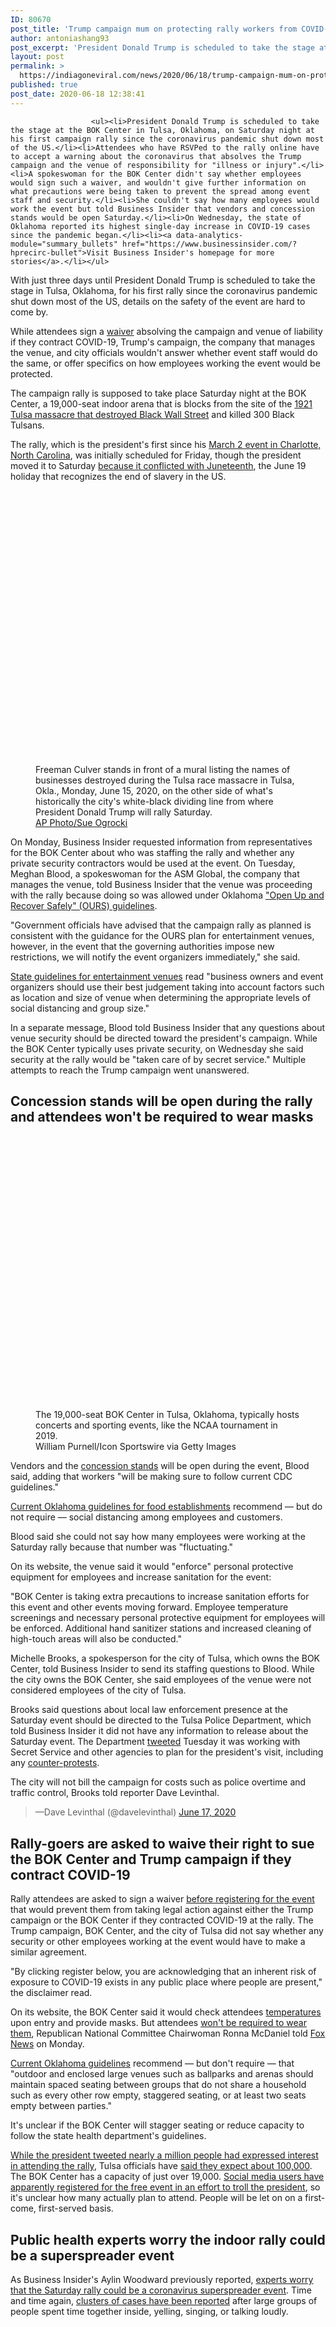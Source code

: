 ```yaml
---
ID: 80670
post_title: 'Trump campaign mum on protecting rally workers from COVID-19 &#8211; Business Insider'
author: antoniashang93
post_excerpt: 'President Donald Trump is scheduled to take the stage at the BOK Center in Tulsa, Oklahoma, on Saturday night at his first campaign rally since the coronavirus pandemic shut down most of the US.Attendees who have RSVPed to the rally online have to accept a warning about the coronavirus that absolves the Trump campaign and&hellip;'
layout: post
permalink: >
  https://indiagoneviral.com/news/2020/06/18/trump-campaign-mum-on-protecting-rally-workers-from-covid-19-business-insider/80670/antoniashang93/
published: true
post_date: 2020-06-18 12:38:41
---
```

<div data-piano-inline-content-wrapper="" id="piano-inline-content-wrapper">

                      <ul><li>President Donald Trump is scheduled to take the stage at the BOK Center in Tulsa, Oklahoma, on Saturday night at his first campaign rally since the coronavirus pandemic shut down most of the US.</li><li>Attendees who have RSVPed to the rally online have to accept a warning about the coronavirus that absolves the Trump campaign and the venue of responsibility for "illness or injury".</li><li>A spokeswoman for the BOK Center didn't say whether employees would sign such a waiver, and wouldn't give further information on what precautions were being taken to prevent the spread among event staff and security.</li><li>She couldn't say how many employees would work the event but told Business Insider that vendors and concession stands would be open Saturday.</li><li>On Wednesday, the state of Oklahoma reported its highest single-day increase in COVID-19 cases since the pandemic began.</li><li><a data-analytics-module="summary_bullets" href="https://www.businessinsider.com/?hprecirc-bullet">Visit Business Insider's homepage for more stories</a>.</li></ul>


<p>With just three days until President Donald Trump is scheduled to take the stage in Tulsa, Oklahoma, for his first rally since the coronavirus pandemic shut down most of the US, details on the safety of the event are hard to come by.</p><p>While attendees sign a <a data-analytics-module="body_link" href="https://events.donaldjtrump.com/events/tulsa-oklahoma-rally-june-20">waiver</a> absolving the campaign and venue of liability if they contract COVID-19, Trump's campaign, the company that manages the venue, and city officials wouldn't answer whether event staff would do the same, or offer specifics on how employees working the event would be protected.</p><p>The campaign rally is supposed to take place Saturday night at the BOK Center, a 19,000-seat indoor arena that is blocks from the site of the <a data-analytics-module="body_link" href="https://www.businessinsider.com/near-trumps-rally-site-black-tulsa-lives-with-fiery-legacy-2020-6">1921 Tulsa massacre that destroyed Black Wall Street</a> and killed 300 Black Tulsans.</p><p>The rally, which is the president's first since his <a data-analytics-module="body_link" href="https://www.c-span.org/video/?469845-1/president-trump-campaigns-charlotte-north-carolina">March 2 event in Charlotte, North Carolina</a>, was initially scheduled for Friday, though the president moved it to Saturday <a data-analytics-module="body_link" href="https://www.businessinsider.com/trump-pushed-back-tulsa-rally-wouldnt-coincide-juneteenth-2020-6">because it conflicted with Juneteenth</a>, the June 19 holiday that recognizes the end of slavery in the US.</p><p><figure data-e2e-name="image-figure-image" data-media-container="image" data-type="img"><p><img alt="tulsa massacre 1921 black wall street" data-content-type="image/jpeg" data-srcs="{"https://i.insider.com/5eea3703988ee3232c0ad0d5":{"contentType":"image/jpeg","aspectRatioW":2000,"aspectRatioH":1333}}" src="data:image/svg+xml,%3Csvg xmlns='http://www.w3.org/2000/svg' viewBox='0 0 1 1'%3E%3C/svg%3E"></img>
  
  </p>
    <span>
      <figcaption data-e2e-name="image-caption">
        Freeman Culver stands in front of a mural listing the names of businesses destroyed during the Tulsa race massacre in Tulsa, Okla., Monday, June 15, 2020, on the other side of what's historically the city's white-black dividing line from where President Donald Trump will rally Saturday.
      </figcaption><span data-e2e-name="image-source">
            <a href="https://apnews.com/89a91180f11abadc70500f3222a694e5">
          AP Photo/Sue Ogrocki
            </a>
        </span>
    </span>
</figure></p><p>On Monday, Business Insider requested information from representatives for the BOK Center about who was staffing the rally and whether any private security contractors would be used at the event. On Tuesday, Meghan Blood, a spokeswoman for the ASM Global, the company that manages the venue, told Business Insider that the venue was proceeding with the rally because doing so was allowed under Oklahoma <a data-analytics-module="body_link" href="https://www.okcommerce.gov/wp-content/uploads/Open-Up-and-Recover-Safely-Plan.pdf">"Open Up and Recover Safely" (OURS) guidelines</a>.</p>



<p>"Government officials have advised that the campaign rally as planned is consistent with the guidance for the OURS plan for entertainment venues, however, in the event that the governing authorities impose new restrictions, we will notify the event organizers immediately," she said.</p><p><a data-analytics-module="body_link" href="https://www.okcommerce.gov/wp-content/uploads/Entertainment-and-Sporting-Venue-Guidance.pdf">State guidelines for entertainment venues</a> read "business owners and event organizers should use their best judgement taking into account factors such as location and size of venue when determining the appropriate levels of social distancing and group size."</p><p>In a separate message, Blood told Business Insider that any questions about venue security should be directed toward the president's campaign. While the BOK Center typically uses private security, on Wednesday she said security at the rally would be "taken care of by secret service." Multiple attempts to reach the Trump campaign went unanswered.</p><h2>Concession stands will be open during the rally and attendees won't be required to wear masks</h2><p><figure data-e2e-name="image-figure-image" data-media-container="image" data-type="img"><p><img alt="bok center trump rally tulsa oklahoma" data-content-type="image/jpeg" data-srcs="{"https://i.insider.com/5eea93672618b952ae746566":{"contentType":"image/jpeg","aspectRatioW":2500,"aspectRatioH":1667}}" src="data:image/svg+xml,%3Csvg xmlns='http://www.w3.org/2000/svg' viewBox='0 0 1 1'%3E%3C/svg%3E"></img>
  
  </p>
    <span>
      <figcaption data-e2e-name="image-caption">
        The 19,000-seat BOK Center in Tulsa, Oklahoma, typically hosts concerts and sporting events, like the NCAA tournament in 2019.
      </figcaption><span data-e2e-name="image-source">
          William Purnell/Icon Sportswire via Getty Images
        </span>
    </span>
</figure></p><p>Vendors and the <a data-analytics-module="body_link" href="http://www.bokcenter.com/experience-arena/#!/concessions/">concession stands</a> will be open during the event, Blood said, adding that workers "will be making sure to follow current CDC guidelines."</p>



<p><a data-analytics-module="body_link" href="https://coronavirus.health.ok.gov/sites/g/files/gmc786/f/052820-food-establishment-reopening_final-eng.pdf">Current Oklahoma guidelines for food establishments</a> recommend — but do not require — social distancing among employees and customers. <a data-analytics-module="body_link" href="https://coronavirus.health.ok.gov/sites/g/files/gmc786/f/052820-food-establishment-reopening_final-eng.pdf"></a></p><p>Blood said she could not say how many employees were working at the Saturday rally because that number was "fluctuating."</p><p>On its website, the venue said it would "enforce" personal protective equipment for employees and increase sanitation for the event:</p><p>"BOK Center is taking extra precautions to increase sanitation efforts for this event and other events moving forward. Employee temperature screenings and necessary personal protective equipment for employees will be enforced. Additional hand sanitizer stations and increased cleaning of high-touch areas will also be conducted."</p>



<p>Michelle Brooks, a spokesperson for the city of Tulsa, which owns the BOK Center, told Business Insider to send its staffing questions to Blood. While the city owns the BOK Center, she said employees of the venue were not considered employees of the city of Tulsa.</p><p>Brooks said questions about local law enforcement presence at the Saturday event should be directed to the Tulsa Police Department, which told Business Insider it did not have any information to release about the Saturday event. The Department <a data-analytics-module="body_link" href="https://twitter.com/TulsaPolice/status/1273000895199010816">tweeted</a> Tuesday it was working with Secret Service and other agencies to plan for the president's visit, including any <a data-analytics-module="body_link" href="https://twitter.com/TulsaPolice/status/1271193981603524610/photo/3">counter-protests</a>.</p><p>The city will not bill the campaign for costs such as police overtime and traffic control, Brooks told reporter Dave Levinthal.</p><blockquote data-cards="" data-conversation="" data-lang="en">—Dave Levinthal  (@davelevinthal) <a href="https://twitter.com/mims/statuses/1273315352743677954?ref_src=twsrc%5Etfw">June 17, 2020</a></blockquote><h2>Rally-goers are asked to waive their right to sue the BOK Center and Trump campaign if they contract COVID-19</h2><p>Rally attendees are asked to sign a waiver <a data-analytics-module="body_link" data-analytics-post-depth="40" href="https://events.donaldjtrump.com/events/tulsa-oklahoma-rally-june-19">before registering for the event</a> that would prevent them from taking legal action against either the Trump campaign or the BOK Center if they contracted COVID-19 at the rally. The Trump campaign, BOK Center, and the city of Tulsa did not say whether any security or other employees working at the event would have to make a similar agreement.</p>



<p>"By clicking register below, you are acknowledging that an inherent risk of exposure to COVID-19 exists in any public place where people are present," the disclaimer read.</p><p>On its website, the BOK Center said it would check attendees <a data-analytics-module="body_link" href="https://www.businessinsider.com/temperature-checks-flawed-coronavirus-cases-asymptomatic-no-fever-2020-5">temperatures</a> upon entry and provide masks. But attendees <a data-analytics-module="body_link" href="https://www.businessinsider.com/masks-will-be-optional-at-trumps-oklahoma-rally-as-covid-19-spikes-2020-6">won't be required to wear them</a>, Republican National Committee Chairwoman Ronna McDaniel told <a data-analytics-module="body_link" href="https://www.youtube.com/watch?v=yGhVXk1wm4c">Fox News</a> on Monday.</p><p><a data-analytics-module="body_link" href="https://coronavirus.health.ok.gov/sites/g/files/gmc786/f/052820-food-establishment-reopening_final-eng.pdf">Current Oklahoma guidelines</a> recommend — but don't require — that "outdoor and enclosed large venues such as ballparks and arenas should maintain spaced seating between groups that do not share a household such as every other row empty, staggered seating, or at least two seats empty between parties."</p><p>It's unclear if the BOK Center will stagger seating or reduce capacity to follow the state health department's guidelines.</p>



<p><a data-analytics-module="body_link" href="https://twitter.com/realDonaldTrump/status/1272521253136498690">While the president tweeted nearly a million people had expressed interest in attending the rally</a>, Tulsa officials have <a data-analytics-module="body_link" href="https://www.nbcnews.com/politics/donald-trump/tulsa-mayor-says-any-rational-person-would-have-coronavirus-concerns-n1231297">said they expect about 100,000</a>. The BOK Center has a capacity of just over 19,000. <a data-analytics-module="body_link" href="https://www.insider.com/tiktok-users-trolling-trump-requesting-tickets-to-his-rally-2020-6">Social media users have apparently registered for the free event in an effort to troll the president</a>, so it's unclear how many actually plan to attend. People will be let on on a first-come, first-served basis.</p><h2>Public health experts worry the indoor rally could be a superspreader event</h2><p>As Business Insider's Aylin Woodward previously reported, <a data-analytics-module="body_link" href="https://www.businessinsider.com/trump-rally-tulsa-indoor-arena-super-spreader-event-2020-6">experts worry that the Saturday rally could be a coronavirus superspreader event</a>. Time and time again, <a data-analytics-module="body_link" href="https://www.businessinsider.com/coronavirus-super-spreader-events-reveal-gatherings-to-avoid-2020-5">clusters of cases have been reported</a> after large groups of people spent time together inside, yelling, singing, or talking loudly.</p><p><figure data-e2e-name="image-figure-image" data-media-container="image" data-type="img"><p><img alt="Trump rally" data-content-type="image/jpeg" data-srcs="{"https://i.insider.com/5d0babd30a284955dc6dece4":{"contentType":"image/jpeg","aspectRatioW":2000,"aspectRatioH":1333}}" src="data:image/svg+xml,%3Csvg xmlns='http://www.w3.org/2000/svg' viewBox='0 0 1 1'%3E%3C/svg%3E"></img>
  
  </p>
    <span>
      <figcaption data-e2e-name="image-caption">
        President Donald Trump reacts to the crowd after speaking at his re-election kickoff rally
      </figcaption><span data-e2e-name="image-source">
          AP Photo/Evan Vucci
        </span>
    </span>
</figure></p><p>Wednesday marked the <a data-analytics-module="body_link" href="https://www.businessinsider.com/oklahoma-reports-spike-in-coronavirus-cases-before-trumps-tulsa-rally-2020-6">single biggest daily increase</a> in the number of new COVID-19 since the pandemic began in the state of Oklahoma with 259 new COVID-19 cases.</p><p>The majority of COVID-19 cases in Oklahoma have been in Tulsa County, according to <a data-analytics-module="body_link" href="https://looker-dashboards.ok.gov/embed/dashboards/44">the state department of health</a>. Tulsa County also hit a new high on Wednesday with 96 new reported cases of the disease.</p>



<p>"The risk certainly applies to everyone present at the location: attendees organizers, staff, security people, and everybody who is inside," William Schaffner, a professor of preventive medicine at Vanderbilt University, told Business Insider. "Even people working outside to keep lines orderly and provide security — they are going to have a lot of close contact. Maybe less than they would if they were inside, but nonetheless they'll have a lot of exposure."</p><p>Tulsa City-County Health Department Director Bruce Dart, who did not return Business Insider's request for comment, <a data-analytics-module="body_link" href="https://www.tulsaworld.com/news/local/tulsa-health-department-director-wishes-trump-rally-would-be-postponed-as-local-covid-cases-surge/article_bac51435-a5d0-5b5c-ba74-182047453d53.html">told Tulsa World he would prefer that the president's rally be rescheduled</a>.</p><p>"I think it's an honor for Tulsa to have a sitting president want to come and visit our community, but not during a pandemic," Dart said. "I'm concerned about our ability to protect anyone who attends a large, indoor event, and I'm also concerned about our ability to ensure the president stays safe as well."</p><p>G.T. Bynum, the city's Republican mayor, has said he's anxious about the upcoming rally but said he would not use his power, <a data-analytics-module="body_link" href="https://www.tulsaworld.com/news/local/tulsa-mayor-g-t-bynum-says-he-wont-attempt-to-block-trump-rally/article_20185283-9516-5948-aa11-9a47b4d558ad.html">Tulsa World</a> reported.</p>



<p>"Do I share anxiety about having a full house at the BOK Center? Of course," Bynum said. "As someone who is cautious by nature, I don't like to be the first to try anything. I would have loved some other city to have proven the safety of such an event already."</p><p>On Wednesday, Bynum told reporters he would not say whether he believed the president's rally would be "safe" but said it wasn't his "decision to make" about whether to postpone the rally, <a data-analytics-module="body_link" href="https://twitter.com/KOCODillon/status/1273311992422576128">according to KOCO reporter Dillon Richards</a>.</p><p><a data-analytics-module="body_link" href="https://www.businessinsider.com/hundreds-of-oklahoma-nurses-and-doctors-urge-mayor-to-cancel-trumps-tulsa-rally-2020-6">Hundreds of Oklahoma nurses and doctors have urged leaders to cancel Trump's Tulsa rally over</a> concerns it will be a superspreader event.</p><p>A Tulsa judge on Tuesday declined to issue a temporary injunction against the rally that city residents and business owners had requested, according to the <a data-analytics-module="body_link" href="https://www.washingtonpost.com/politics/oklahoma-lawsuit-tries-to-block-trumps-rally-because-of-coronavirus-fears/2020/06/16/175bbf30-b01f-11ea-a567-6172530208bd_story.html">Washington Post.</a></p><section data-source="coronavirus-news-to-read-updates-2020-3"><p><svg aria-labelledby="title desc" height="50" role="img" space="preserve" style="enable-background:new 0 0 50 50;" version="1.1" viewbox="0 0 50 50" width="50" xmlns="http://www.w3.org/2000/svg"><title id="title">Loading</title><desc id="desc">Something is loading.</desc><path d="M43.935,25.145c0-10.318-8.364-18.683-18.683-18.683c-10.318,0-18.683,8.365-18.683,18.683h4.068c0-8.071,6.543-14.615,14.615-14.615c8.072,0,14.615,6.543,14.615,14.615H43.935z" fill="#111"><animatetransform attributename="transform" attributetype="xml" dur="0.6s" from="0 25 25" repeatcount="indefinite" to="360 25 25" type="rotate"></animatetransform></path></svg></p>

  
</section></div><br/><a href="http://www.businessinsider.com/trump-campaign-tulsa-officials-venue-quiet-on-protecting-rally-workers-2020-6" class="button purchase" rel="nofollow noopener noreferrer" target="_blank">Read More</a></br>Business Insider